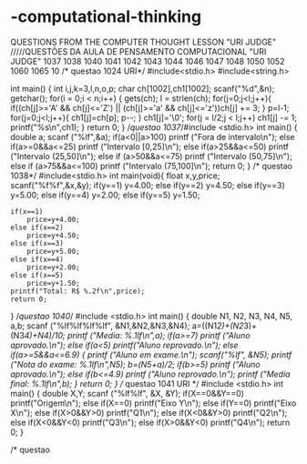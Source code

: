 # -computational-thinking
QUESTIONS FROM THE COMPUTER THOUGHT LESSON "URI JUDGE"    /////QUESTÕES DA AULA DE PENSAMENTO COMPUTACIONAL "URI JUDGE"    1037 1038 1040 1041 1042 1043 1044 1046 1047 1048 1050 1052 1060 1065 10
/* questao 1024 URI*/
#include<stdio.h>
#include<string.h>

int main()
{
    int i,j,k=3,l,n,o,p;
    char ch[1002],ch1[1002];
    scanf("%d",&n);
    getchar();
    for(i = 0;i < n;i++)
    {
        gets(ch);
        l = strlen(ch);
        for(j=0;j<l;j++){
            if((ch[j]>='A' && ch[j]<='Z') || (ch[j]>='a' && ch[j]<='z'))ch[j] += 3;
        }
        p=l-1;
        for(j=0;j<l;j++){
            ch1[j]=ch[p];
            p--;
        }
        ch1[j]='\0';
        for(j = l/2;j < l;j++)
            ch1[j] -= 1;
        printf("%s\n",ch1);
    }
    return 0;
    }
/*questao  1037*/#include <stdio.h>
int main()
{
    double a;
    scanf ("%lf",&a);
    if(a<0||a>100)
        printf ("Fora de intervalo\n");
    else if(a>=0&&a<=25)
        printf ("Intervalo [0,25]\n");
    else if(a>25&&a<=50)
        printf ("Intervalo (25,50]\n");
    else if (a>50&&a<=75)
        printf ("Intervalo (50,75]\n");
    else if (a>75&&a<=100)
        printf ("Intervalo (75,100]\n");
    return 0;
}
/* questao  1038*/
#include<stdio.h>
int main(void){
    float x,y,price;
    scanf("%f%f",&x,&y);
    if(y==1)
        y=4.00;
    else if(y==2)
        y=4.50;
    else if(y==3)
        y=5.00;
    else if(y==4)
        y=2.00;
    else if(y==5)
        y=1.50;
        
    if(x==1)
        price=y+4.00;
    else if(x==2)
        price=y+4.50;
    else if(x==3)
        price=y+5.00;
    else if(x==4)
        price=y+2.00;
    else if(x==5)
        price=y+1.50;
    printf("Total: R$ %.2f\n",price);
    return 0;
}
/*questao 1040*/
#include <stdio.h>
int main()
{
    double N1, N2, N3, N4, N5, a,b;
    scanf ("%lf%lf%lf%lf", &N1,&N2,&N3,&N4);
    a=((N1*2)+(N2*3)+(N3*4)+N4)/10;
    printf ("Media: %.1lf\n",a);
    if(a>=7)
        printf ("Aluno aprovado.\n");
    else if(a<5)
        printf("Aluno reprovado.\n");
    else if(a>=5&&a<=6.9)
    {
        printf ("Aluno em exame.\n");
        scanf("%lf", &N5);
        printf ("Nota do exame: %.1lf\n",N5);
        b=(N5+a)/2;
        if(b>=5)
            printf ("Aluno aprovado.\n");
        else if(b<=4.9)
            printf ("Aluno reprovado.\n");
        printf ("Media final: %.1lf\n",b);
    }
    return 0;
}
/* questao 1041 URI */
#include <stdio.h>
int main()
{
    double X,Y;
    scanf ("%lf%lf", &X, &Y);
    if(X==0&&Y==0) printf("Origem\n");
    else if(X==0) printf("Eixo Y\n");
    else if(Y==0) printf("Eixo X\n");
    else if(X>0&&Y>0) printf("Q1\n");
    else if(X<0&&Y>0) printf("Q2\n");
    else if(X<0&&Y<0) printf("Q3\n");
    else if(X>0&&Y<0) printf("Q4\n");
    return 0;
}

/* questao 
